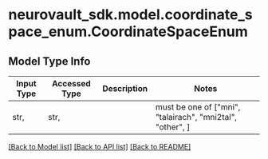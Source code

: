 # neurovault_sdk.model.coordinate_space_enum.CoordinateSpaceEnum

## Model Type Info
Input Type | Accessed Type | Description | Notes
------------ | ------------- | ------------- | -------------
str,  | str,  |  | must be one of ["mni", "talairach", "mni2tal", "other", ] 

[[Back to Model list]](../../README.md#documentation-for-models) [[Back to API list]](../../README.md#documentation-for-api-endpoints) [[Back to README]](../../README.md)

